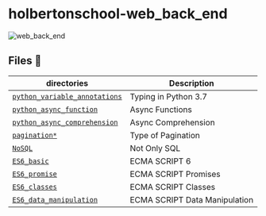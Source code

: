 # holbertonschool-web_back_end

![web_back_end](https://www.caramelit.com/images/backend.jpg)

## Files 📜

| directories                              | Description                               |
| ---------------------------------------- | ----------------------------------------- |
| [`python_variable_annotations`](https://github.com/hug0-cstrs/holbertonschool-web_back_end/tree/main/python_variable_annotations)  | Typing in Python 3.7                      |
| [`python_async_function`](https://github.com/hug0-cstrs/holbertonschool-web_back_end/tree/main/python_async_function)                 | Async Functions                           |
| [`python_async_comprehension`](https://github.com/hug0-cstrs/holbertonschool-web_back_end/tree/main/python_async_comprehension)    | Async Comprehension                       |
| [`pagination*`](https://github.com/hug0-cstrs/holbertonschool-web_back_end/tree/main/pagination)                    | Type of Pagination                        |
| [`NoSQL`](https://github.com/hug0-cstrs/holbertonschool-web_back_end/tree/main/NoSQL)                         | Not Only SQL                              |
| [`ES6_basic`](https://github.com/hug0-cstrs/holbertonschool-web_back_end/tree/main/ES6_basic)                       | ECMA SCRIPT 6                             |
| [`ES6_promise`](https://github.com/hug0-cstrs/holbertonschool-web_back_end/tree/main/ES6_promise)                    | ECMA SCRIPT Promises                      |
| [`ES6_classes`](https://github.com/hug0-cstrs/holbertonschool-web_back_end/tree/main/ES6_classes)                     | ECMA SCRIPT Classes                       |
| [`ES6_data_manipulation`](https://github.com/hug0-cstrs/holbertonschool-web_back_end/tree/main/ES6_data_manipulation)                     | ECMA SCRIPT Data Manipulation                       |
